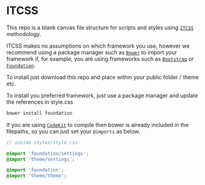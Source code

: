 # ITCSS

This repo is a blank canvas file structure for scripts and styles using [```ITCSS```](https://www.xfive.co/blog/itcss-scalable-maintainable-css-architecture/) methodology. 

ITCSS makes no assumptions on which framework you use, however we recommend using a package manager such as [```Bower```](https://bower.io/) to import your framework if, for example, you are using frameworks such as [```Bootstrap```](http://getbootstrap.com/) or [```Foundation```](http://foundation.zurb.com/).

To install just download this repo and place within your public folder / theme etc.

To install you preferred framework, just use a package manager and update the references in style.css

```php
bower install foundation
```

If you are using [```CodeKit```](https://codekitapp.com/) to compile then bower is already included in the filepaths, so you can just set your `@imports` as below.

```scss
// inside styles/style.css

@import 'foundation/settings';
@import 'theme/settings'; 

@import 'foundation';
@import 'theme/theme';
```
